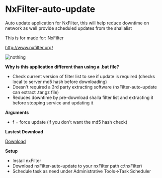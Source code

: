 # NxFilter-auto-update
Auto update application for NxFilter, this will help reduce downtime on network as well provide scheduled updates from the shallalist

This is for made for: NxFilter

http://www.nxfilter.org/

![nothing](http://www.nxfilter.org/p2/wp-content/uploads/2014/07/rb_logo41.png)  

**Why is this application different than using a .bat file?**
- Check current version of filter list to see if update is required (checks local to server md5 hash before downloading)
- Doesn't required a 3rd party extracting software (nxFilter-auto-update can extract .tar.gz file)
- Reduces downtime by pre-download shalla filter list and extracting it before stopping service and updating it

**Arguments**
- f = force update (if you don't want the md5 hash check)

**Lastest Download**

[Download](https://github.com/bikecrazyy/NxFilter-auto-update/raw/master/nxFilter-auto-update.exe)


**Setup**
- Install nxFilter
- Download nxFilter-auto-update to your nxFilter path c:\nxFilter\
- Schedule task as need under Administrative Tools->Task Scheduler
